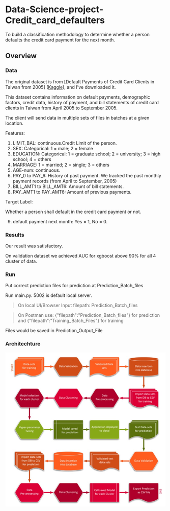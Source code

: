 # Data-Science-project-Credit_card_defaulters

To build a classification methodology to determine whether a person defaults the credit card payment for the next month. 

## Overview
### Data

The original dataset is from [Default Payments of Credit Card Clients in Taiwan from 2005]
([Kaggle](https://www.kaggle.com/datasets/uciml/default-of-credit-card-clients-dataset)), 
and I've downloaded it.

This dataset contains information on default payments, demographic factors, credit data, history of payment, and bill statements of credit card clients in Taiwan from April 2005 to September 2005.

The client will send data in multiple sets of files in batches at a given location. 

Features:


1. LIMIT_BAL: continuous.Credit Limit of the person.
2. SEX: Categorical: 1 = male; 2 = female
3. EDUCATION: Categorical: 1 = graduate school; 2 = university; 3 = high school; 4 = others
4. MARRIAGE: 1 = married; 2 = single; 3 = others
5. AGE-num: continuous.
6. PAY_0 to PAY_6: History of past payment. We tracked the past monthly payment records (from April to September, 2005)
7. BILL_AMT1 to BILL_AMT6: Amount of bill statements.
8. PAY_AMT1 to PAY_AMT6: Amount of previous payments.

Target Label:

Whether a person shall default in the credit card payment or not.

9. default payment next month:  Yes = 1, No = 0.

### Results

Our result was satisfactory.

On validation dataset we achieved AUC for xgboost above 90% for all 4 cluster of data.

### Run

Put correct prediction files for prediction at Prediction_Batch_files

Run main.py. 
5002 is default local server. 

>On local UI/Browser Input filepath: Prediction_Batch_files

>On Postman use: {"filepath":"Prediction_Batch_files"} for prediction and {"filepath":"Training_Batch_Files"} for training

Files would be saved in Prediction_Output_File

### Architechture

![flowchart.jpg](flowchart.jpg)


